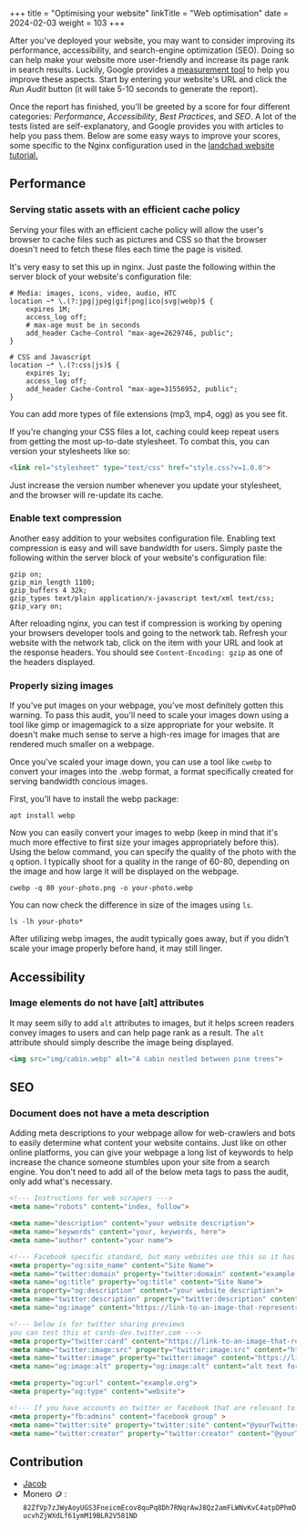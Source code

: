 +++
title = "Optimising your website"
linkTitle = "Web optimisation"
date = 2024-02-03
weight = 103
+++

After you\'ve deployed your website, you may want to consider improving
its performance, accessibility, and search-engine optimization (SEO).
Doing so can help make your website more user-friendly and increase its
page rank in search results. Luckily, Google provides a [measurement
tool](https://web.dev/measure) to help you improve these aspects. Start by
entering your website\'s URL and click the *Run Audit* button (it will
take 5-10 seconds to generate the report).

Once the report has finished, you\'ll be greeted by a score for four
different categories: *Performance*, *Accessibility*, *Best Practices*,
and *SEO*. A lot of the tests listed are self-explanatory, and Google
provides you with articles to help you pass them. Below are some easy
ways to improve your scores, some specific to the Nginx configuration
used in the [landchad website tutorial.](../../get_a_website)

## Performance

### Serving static assets with an efficient cache policy

Serving your files with an efficient cache policy will allow the user\'s
browser to cache files such as pictures and CSS so that the browser doesn\'t
need to fetch these files each time the page is visited.

It\'s very easy to set this up in nginx. Just paste the following within the
server block of your website\'s configuration file:

```nginx
# Media: images, icons, video, audio, HTC
location ~* \.(?:jpg|jpeg|gif|png|ico|svg|webp)$ {
    expires 1M;
    access_log off;
    # max-age must be in seconds
    add_header Cache-Control "max-age=2629746, public";
}

# CSS and Javascript
location ~* \.(?:css|js)$ {
    expires 1y;
    access_log off;
    add_header Cache-Control "max-age=31556952, public";
}
```

You can add more types of file extensions (mp3, mp4, ogg) as you see
fit.

If you\'re changing your CSS files a lot, caching could keep repeat
users from getting the most up-to-date stylesheet. To combat this, you
can version your stylesheets like so:

```html
<link rel="stylesheet" type="text/css" href="style.css?v=1.0.0">
```

Just increase the version number whenever you update your stylesheet,
and the browser will re-update its cache.

### Enable text compression

Another easy addition to your websites configuration file. Enabling text
compression is easy and will save bandwidth for users. Simply paste the
following within the server block of your website\'s configuration file:

```nginx
gzip on;
gzip_min_length 1100;
gzip_buffers 4 32k;
gzip_types text/plain application/x-javascript text/xml text/css;
gzip_vary on;
```

After reloading nginx, you can test if compression is working by opening
your browsers developer tools and going to the network tab. Refresh your
website with the network tab, click on the item with your URL and look
at the response headers. You should see `Content-Encoding: gzip` as one
of the headers displayed.

### Properly sizing images

If you\'ve put images on your webpage, you\'ve most definitely gotten
this warning. To pass this audit, you\'ll need to scale your images down
using a tool like gimp or imagemagick to a size appropriate for your
website. It doesn\'t make much sense to serve a high-res image for
images that are rendered much smaller on a webpage.

Once you\'ve scaled your image down, you can use a tool like `cwebp` to
convert your images into the .webp format, a format specifically created
for serving bandwidth concious images.

First, you\'ll have to install the webp package:

```fish
apt install webp
```

Now you can easily convert your images to webp (keep in mind that it\'s
much more effective to first size your images appropriately before
this). Using the below command, you can specify the quality of the photo
with the `q` option. I typically shoot for a quality in the range of
60-80, depending on the image and how large it will be displayed on the
webpage.

```fish
cwebp -q 80 your-photo.png -o your-photo.webp
```

You can now check the difference in size of the images using `ls`.

```fish
ls -lh your-photo*
```

After utilizing webp images, the audit typically goes away, but if you
didn\'t scale your image properly before hand, it may still linger.

## Accessibility

### Image elements do not have \[alt\] attributes

It may seem silly to add `alt` attributes to images, but it helps screen
readers convey images to users and can help page rank as a result. The
`alt` attribute should simply describe the image being displayed.

```html
<img src="img/cabin.webp" alt="A cabin nestled between pine trees">
```

## SEO

### Document does not have a meta description

Adding meta descriptions to your webpage allow for web-crawlers and bots
to easily determine what content your website contains. Just like on
other online platforms, you can give your webpage a long list of
keywords to help increase the chance someone stumbles upon your site
from a search engine. You don\'t need to add all of the below meta tags
to pass the audit, only add what\'s necessary.

```html
<!--- Instructions for web scrapers --->
<meta name="robots" content="index, follow">

<meta name="description" content="your website description">
<meta name="keywords" content="your, keywords, here">
<meta name="author" content="your name">

<!--- Facebook specific standard, but many websites use this so it has become almost standard to include --->
<meta property="og:site_name" content="Site Name">
<meta name="twitter:domain" property="twitter:domain" content="example.org">
<meta name="og:title" property="og:title" content="Site Name">
<meta property="og:description" content="your website description">
<meta name="twitter:description" property="twitter:description" content="your website description">
<meta name="og:image" content="https://link-to-an-image-that-represents-your-site">

<!--- below is for twitter sharing previews
you can test this at cards-dev.twitter.com --->
<meta property="twitter:card" content="https://link-to-an-image-that-represents-your-site">
<meta name="twitter:image:src" property="twitter:image:src" content="https://link-to-an-image-that-represents-your-site">
<meta name="twitter:image" property="twitter:image" content="https://link-to-an-image-that-represents-your-site">
<meta name="og:image:alt" property="og:image:alt" content="alt text for your image">

<meta property="og:url" content="example.org">
<meta property="og:type" content="website">

<!--- If you have accounts on twitter or facebook that are relevant to your site --->
<meta property="fb:admins" content="facebook group" >
<meta name="twitter:site" property="twitter:site" content="@yourTwitterHandle">
<meta name="twitter:creator" property="twitter:creator" content="@yourTwitterHandle">
```

## Contribution

* [Jacob](https://mccor.xyz)
* Monero 🪙
  : `82ZfVp7zJWyAoyUGS3FneicmEcov8quPq8Dh7RNqrAwJ8Qz2amFLWNvKvC4atpDPhmDucvhZjWXdLf61ymM19BLR2V581ND`
